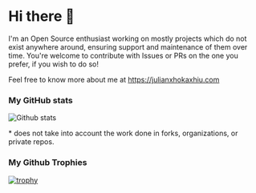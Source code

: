 # Hi there 👋

I'm an Open Source enthusiast working on mostly projects which do not exist anywhere around, ensuring support and maintenance of them over time. You're welcome to contribute with Issues or PRs on the one you prefer, if you wish to do so!

Feel free to know more about me at https://julianxhokaxhiu.com

### My GitHub stats

![Github stats](https://github-readme-stats.vercel.app/api?username=julianxhokaxhiu&show_icons=true)

\* does not take into account the work done in forks, organizations, or private repos.

### My Github Trophies

[![trophy](https://github-profile-trophy.vercel.app/?username=julianxhokaxhiu&theme=onedark)](https://github.com/ryo-ma/github-profile-trophy)
